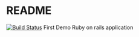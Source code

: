 # README
[![Build Status](https://www.travis-ci.com/noobsmatr619/rbyTodo.svg?branch=main)](https://www.travis-ci.com/noobsmatr619/rbyTodo)
First Demo Ruby on rails application 
